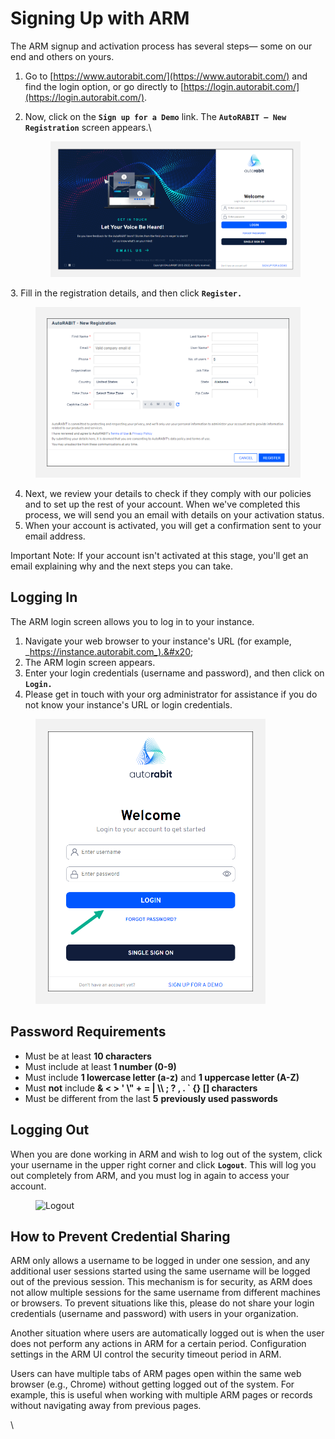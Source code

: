 # Signing Up with ARM

The ARM signup and activation process has several steps— some on our end and others on yours.&#x20;

1. Go to [https://www.autorabit.com/](https://www.autorabit.com/) and find the login option, or go directly to [https://login.autorabit.com/](https://login.autorabit.com/).
2.  Now, click on the **`Sign up for a Demo`** link. The **`AutoRABIT – New Registration`** screen appears.\


    <figure><img src="../../../.gitbook/assets/image (12) (1) (1).png" alt="Welcome Page"><figcaption></figcaption></figure>

3\. Fill in the registration details, and then click **`Register.`**

<figure><img src="../../../.gitbook/assets/image (3) (1) (1).png" alt="New Registration"><figcaption></figcaption></figure>

4. Next, we review your details to check if they comply with our policies and to set up the rest of your account. When we've completed this process, we will send you an email with details on your activation status.&#x20;
5. When your account is activated, you will get a confirmation sent to your email address.&#x20;

Important Note: If your account isn't activated at this stage, you'll get an email explaining why and the next steps you can take.

## Logging In <a href="#logging-in" id="logging-in"></a>

The ARM login screen allows you to log in to your instance.

1. Navigate your web browser to your instance's URL (for example, _https://instance.autorabit.com_).&#x20;
2. The ARM login screen appears.&#x20;
3. Enter your login credentials (username and password), and then click on **`Login.`**
4. Please get in touch with your org administrator for assistance if you do not know your instance's URL or login credentials.

<figure><img src="../../../.gitbook/assets/image (66) (1).png" alt="" width="368"><figcaption></figcaption></figure>

## Password Requirements

* Must be at least **10 characters**
* Must include at least **1 number (0-9)**
* Must include **1 lowercase letter (a-z)** and **1 uppercase letter (A-Z)**
* Must **not** include **& < > ' \\" + = | \\\ ; ? , . \` {} \[] characters**
* Must be different from the last **5** **previously used passwords**

## Logging Out <a href="#logging-out" id="logging-out"></a>

When you are done working in ARM and wish to log out of the system, click your username in the upper right corner and click **`Logout`**. This will log you out completely from ARM, and you must log in again to access your account.

<figure><img src="https://cdn.document360.io/8711f4e7-c040-4616-aac9-d947f87e4619/Images/Documentation/image-1677485548576.png" alt="Logout" width="375"><figcaption></figcaption></figure>

## How to Prevent Credential Sharing <a href="#automatic-logout" id="automatic-logout"></a>

ARM only allows a username to be logged in under one session, and any additional user sessions started using the same username will be logged out of the previous session. This mechanism is for security, as ARM does not allow multiple sessions for the same username from different machines or browsers. To prevent situations like this, please do not share your login credentials (username and password) with users in your organization.

Another situation where users are automatically logged out is when the user does not perform any actions in ARM for a certain period. Configuration settings in the ARM UI control the security timeout period in ARM.&#x20;

Users can have multiple tabs of ARM pages open within the same web browser (e.g., Chrome) without getting logged out of the system. For example, this is useful when working with multiple ARM pages or records without navigating away from previous pages.

\

